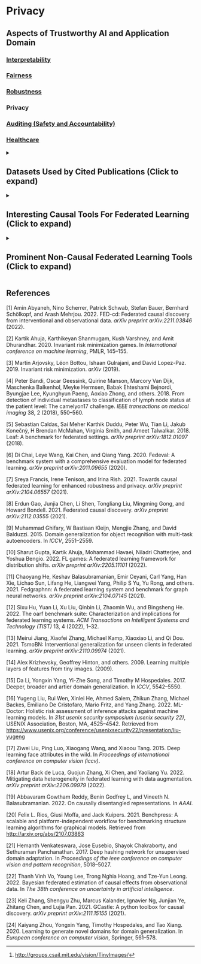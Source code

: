 # Privacy

## Aspects of Trustworthy AI and Application Domain

### [Interpretability](../Interpretability/README.md)

### [Fairness](../Fairness/README.md)

### [Robustness](../Robustness/README.md)

### Privacy

### [Auditing (Safety and Accountability)](../Auditing/README.md)

### [Healthcare](../Healthcare/README.md)


<details>
<summary><h2>Datasets Used by Cited Publications (Click to expand)</h2></summary>

  - **[Rotated
    MNIST](https://github.com/ghif/mtae)** \[[9](#ref-ghifary2015domain)\]:
    The dataset consists of MNIST images with each domain containing
    images rotated by a particular angle
    \(0°, 15°, 30°, 45°, 60°, 75°\)
    <span>&#10230;</span> **Used
    by**: \[[7](#ref-francis2021towards),[18](#ref-de2022mitigating)\]

  - **[PACS](https://github.com/facebookresearch/DomainBed)** \[[15](#ref-li2017deeper)\]:
    An image classification dataset categorized into 10 classes that are
    scattered across four different domains, each having a distinct
    trait: photograph, art, cartoon and sketch.
    <span>&#10230;</span> **Used by**: \[[18](#ref-de2022mitigating)\]

  - **[Office-Home](https://www.hemanthdv.org/officeHomeDataset.html)** \[[21](#ref-venkateswara2017deep)\]:
    Image classification dataset analogous to PACS, having four distinct
    image domains: Art, ClipArt, Product and Real-World.
    <span>&#10230;</span> **Used by**: \[[18](#ref-de2022mitigating)\]

  - **[ColoredMNIST](https://github.com/facebookresearch/InvariantRiskMinimization)** \[[3](#ref-arjovsky2019invariant)\]:
    The dataset consists of input images with digits 0-4 colored red and
    labelled 0 while digits 5-9 are colored green representing the two
    domains. <span>&#10230;</span> **Used
    by**: \[[7](#ref-francis2021towards),[10](#ref-gupta2022fl)\]

  - **[Colored
    FashionMNIST](https://github.com/IBM/OoD/tree/master/IRM_games)** \[[2](#ref-ahuja2020invariant)\]:
    This dataset was inspired by \[[3](#ref-arjovsky2019invariant)\]
    Colored MNIST dataset. \[[2](#ref-ahuja2020invariant)\] use the same
    coloring approach to induce spurious correlations into FashionMNIST
    data (greyscaled Zalando articles). <span>&#10230;</span> **Used
    by**: \[[10](#ref-gupta2022fl)\]

  - **[CIFAR](https://www.cs.toronto.edu/~kriz/cifar.html)** \[[14](#ref-krizhevsky2009learning)\]:
    The two CIFAR datasets, CIFAR-10 and CIFAR-100, are labeled images
    stemming from the now withdrawn Tiny Images dataset[^1]. The more
    prominent set, CIFAR-10, contains 60000 32 &times; 32 color
    images separated into ten mutually exclusive classes, with 6000
    images per class. CIFAR-100 is simply a 100-class version of
    CIFAR-10. <span>&#10230;</span> **Used
    by**: \[[10](#ref-gupta2022fl),[13](#ref-jiang2021tsmobn)\]

  - **[Digits-DG](https://github.com/KaiyangZhou/Dassl.pytorch/blob/master/DATASETS.md#digits-dg)** \[[24](#ref-zhou2020learning)\]:
    An image dataset specifically designed to evaluate the performance
    of models on OOD data. It includes images from four different
    handwritten digits databases. Each dataset represents a unique
    domain as images from different datasets significantly differ in
    terms of, e.g., handwriting style or background color.
    <span>&#10230;</span> **Used by**: \[[13](#ref-jiang2021tsmobn)\]

  - **[Camelyon17](https://camelyon17.grand-challenge.org/Data/)** \[[4](#ref-bandi2018detection)\]:
    A publicly available medical dataset containing 1000 histology
    images from five Dutch hospitals. Given an image, classification
    models need to detect breast cancer metastases.
    <span>&#10230;</span> **Used by**: \[[13](#ref-jiang2021tsmobn)\]

</details>

<details>
<summary><h2>Interesting Causal Tools For Federated Learning (Click to expand)</h2></summary>

The publications reviewed in our survey are largely
causal approaches to Federated Learning (FL). As such, we mainly provide
an overview of causal and non-causal tools for FL.

  - **Federated Causal
    Discovery** \[[1](#ref-abyaneh2022fed),[8](#ref-gao2021federated)\]:
    Until this point, we suggested general causal discovery tools like
    *gCastle* \[[23](#ref-zhang2021gcastle)\] or
    *benchpress* \[[20](#ref-rios2021benchpress)\]. However, the
    provided methods translate poorly into the federated setting due to
    the decentralized data. As such, we would like to refer readers to
    recently developed **Federated Causal Discovery** techniques
    (e.g., \[[1](#ref-abyaneh2022fed),[8](#ref-gao2021federated)\]).
    These methods are specifically designed to conduct causal discovery
    on decentralized data in a privacy-preserving manner.

  - **[CANDLE](https://github.com/causal-disentanglement/CANDLE)** \[[19](#ref-reddy2022AAAIcandle_disentangled_dataset)\]:
    A dataset of realistic images of objects in a specific scene
    generated based on observed and unobserved confounders (object,
    size, color, rotation, light, and scene). As each of the 12546
    images is annotated with the ground-truth information of the six
    generating factors, it is possible to emulate interventions on image
    features. Users/Devices could be simulated by altering the scenery.

  - **[Federated Causal Effect
    Estimation](https://github.com/vothanhvinh/FedCI)** \[[22](#ref-vo2022bayesian)\]:
    Similar to causal discovery, standard causal effect estimation
    methods were not designed for decentralized data. Only very
    recently, \[[22](#ref-vo2022bayesian)\] developed a causal effect
    estimation framework compatible with federated learning. Despite
    this line of work’s infancy, we believe that this publication is
    important for more privacy-preserving causal learning.

</details>

<details>
<summary><h2>Prominent Non-Causal Federated Learning Tools (Click to expand)</h2></summary>

  - **[LEAF](https://github.com/TalwalkarLab/leaf)** \[[5](#ref-caldas2018leaf)\]:
    A benchmark containing datasets explicitly designed to analyze FL
    algorithms. The six datasets include existing re-designed databases
    such as *CelebA* \[[17](#ref-liu2015faceattributes)\] to emulate
    different devices/users and newly created datasets. LEAF also
    provides evaluation methods and baseline reference implementations
    for each dataset.

  - **[FedEval](https://github.com/Di-Chai/FedEval)** \[[6](#ref-chai2020fedeval)\]:
    A publicly available evaluation platform for FL. It allows
    researchers to compare their FL methods with existing
    state-of-the-art algorithms on seven datasets based on five
    FL-relevant metrics (Accuracy, Communication, Time efficiency,
    Privacy, and Robustness). The benchmark utilizes Docker container
    technology to simulate the server and clients and socket IO for
    simulating communication between the two.

  - **[OARF](https://github.com/Xtra-Computing/OARF)** \[[12](#ref-hu2022oarf)\]:
    An extensive benchmark suite designed to assess state-of-the-art FL
    algorithms for both horizontal and vertical FL. It includes 22
    datasets that cover different domains for both FL variants.
    Additionally, OARF provides several metrics to evaluate FL
    algorithms, and its modular design enables researchers to test their
    own methods.

  - **[FedGraphNN](https://github.com/FedML-AI/FedML/tree/master/python/app/fedgraphnn)** \[[11](#ref-he2021fedgraphnn)\]:
    An FL benchmark for Graph Neural Networks (GNN). In order to provide
    a unified platform for the development of graph-based FL solutions,
    FedGraphNN supplies users with 36 graph datasets across seven
    different domains. Researchers can also employ and compare their own
    *PyTorch (Geometric)* models with different GNNs.

  - **[ML-Doctor](https://github.com/liuyugeng/ML-Doctor)** \[[16](#ref-mldoctor_2022)\]:
    A codebase initially used to compare and evaluate different
    inference attacks (membership inference, model stealing, model
    inversion, and attribute inference). Its modular structure enables
    researchers to assess the effectiveness of their privacy-preserving
    algorithms against SOTA privacy attacks.
  
  </details>

<div id="refs" class="references">

## References

<div id="ref-abyaneh2022fed">

\[1\] Amin Abyaneh, Nino Scherrer, Patrick Schwab, Stefan Bauer,
Bernhard Schölkopf, and Arash Mehrjou. 2022. FED-cd: Federated causal
discovery from interventional and observational data. *arXiv preprint
arXiv:2211.03846* (2022).

</div>

<div id="ref-ahuja2020invariant">

\[2\] Kartik Ahuja, Karthikeyan Shanmugam, Kush Varshney, and Amit
Dhurandhar. 2020. Invariant risk minimization games. In *International
conference on machine learning*, PMLR, 145–155.

</div>

<div id="ref-arjovsky2019invariant">

\[3\] Martin Arjovsky, Léon Bottou, Ishaan Gulrajani, and David
Lopez-Paz. 2019. Invariant risk minimization. *arXiv* (2019).

</div>

<div id="ref-bandi2018detection">

\[4\] Peter Bandi, Oscar Geessink, Quirine Manson, Marcory Van Dijk,
Maschenka Balkenhol, Meyke Hermsen, Babak Ehteshami Bejnordi, Byungjae
Lee, Kyunghyun Paeng, Aoxiao Zhong, and others. 2018. From detection of
individual metastases to classification of lymph node status at the
patient level: The camelyon17 challenge. *IEEE transactions on medical
imaging* 38, 2 (2018), 550–560.

</div>

<div id="ref-caldas2018leaf">

\[5\] Sebastian Caldas, Sai Meher Karthik Duddu, Peter Wu, Tian Li,
Jakub Konečnỳ, H Brendan McMahan, Virginia Smith, and Ameet Talwalkar.
2018. Leaf: A benchmark for federated settings. *arXiv preprint
arXiv:1812.01097* (2018).

</div>

<div id="ref-chai2020fedeval">

\[6\] Di Chai, Leye Wang, Kai Chen, and Qiang Yang. 2020. Fedeval: A
benchmark system with a comprehensive evaluation model for federated
learning. *arXiv preprint arXiv:2011.09655* (2020).

</div>

<div id="ref-francis2021towards">

\[7\] Sreya Francis, Irene Tenison, and Irina Rish. 2021. Towards causal
federated learning for enhanced robustness and privacy. *arXiv preprint
arXiv:2104.06557* (2021).

</div>

<div id="ref-gao2021federated">

\[8\] Erdun Gao, Junjia Chen, Li Shen, Tongliang Liu, Mingming Gong, and
Howard Bondell. 2021. Federated causal discovery. *arXiv preprint
arXiv:2112.03555* (2021).

</div>

<div id="ref-ghifary2015domain">

\[9\] Muhammad Ghifary, W Bastiaan Kleijn, Mengjie Zhang, and David
Balduzzi. 2015. Domain generalization for object recognition with
multi-task autoencoders. In *ICCV*, 2551–2559.

</div>

<div id="ref-gupta2022fl">

\[10\] Sharut Gupta, Kartik Ahuja, Mohammad Havaei, Niladri Chatterjee,
and Yoshua Bengio. 2022. FL games: A federated learning framework for
distribution shifts. *arXiv preprint arXiv:2205.11101* (2022).

</div>

<div id="ref-he2021fedgraphnn">

\[11\] Chaoyang He, Keshav Balasubramanian, Emir Ceyani, Carl Yang, Han
Xie, Lichao Sun, Lifang He, Liangwei Yang, Philip S Yu, Yu Rong, and
others. 2021. Fedgraphnn: A federated learning system and benchmark for
graph neural networks. *arXiv preprint arXiv:2104.07145* (2021).

</div>

<div id="ref-hu2022oarf">

\[12\] Sixu Hu, Yuan Li, Xu Liu, Qinbin Li, Zhaomin Wu, and Bingsheng
He. 2022. The oarf benchmark suite: Characterization and implications
for federated learning systems. *ACM Transactions on Intelligent Systems
and Technology (TIST)* 13, 4 (2022), 1–32.

</div>

<div id="ref-jiang2021tsmobn">

\[13\] Meirui Jiang, Xiaofei Zhang, Michael Kamp, Xiaoxiao Li, and Qi
Dou. 2021. TsmoBN: Interventional generalization for unseen clients in
federated learning. *arXiv preprint arXiv:2110.09974* (2021).

</div>

<div id="ref-krizhevsky2009learning">

\[14\] Alex Krizhevsky, Geoffrey Hinton, and others. 2009. Learning
multiple layers of features from tiny images. (2009).

</div>

<div id="ref-li2017deeper">

\[15\] Da Li, Yongxin Yang, Yi-Zhe Song, and Timothy M Hospedales. 2017.
Deeper, broader and artier domain generalization. In *ICCV*, 5542–5550.

</div>

<div id="ref-mldoctor_2022">

\[16\] Yugeng Liu, Rui Wen, Xinlei He, Ahmed Salem, Zhikun Zhang,
Michael Backes, Emiliano De Cristofaro, Mario Fritz, and Yang Zhang.
2022. ML-Doctor: Holistic risk assessment of inference attacks against
machine learning models. In *31st usenix security symposium (usenix
security 22)*, USENIX Association, Boston, MA, 4525–4542. Retrieved from
<https://www.usenix.org/conference/usenixsecurity22/presentation/liu-yugeng>

</div>

<div id="ref-liu2015faceattributes">

\[17\] Ziwei Liu, Ping Luo, Xiaogang Wang, and Xiaoou Tang. 2015. Deep
learning face attributes in the wild. In *Proceedings of international
conference on computer vision (iccv)*.

</div>

<div id="ref-de2022mitigating">

\[18\] Artur Back de Luca, Guojun Zhang, Xi Chen, and Yaoliang Yu. 2022.
Mitigating data heterogeneity in federated learning with data
augmentation. *arXiv preprint arXiv:2206.09979* (2022).

</div>

<div id="ref-reddy2022AAAIcandle_disentangled_dataset">

\[19\] Abbavaram Gowtham Reddy, Benin Godfrey L, and Vineeth N.
Balasubramanian. 2022. On causally disentangled representations. In
*AAAI*.

</div>

<div id="ref-rios2021benchpress">

\[20\] Felix L. Rios, Giusi Moffa, and Jack Kuipers. 2021. Benchpress: A
scalable and platform-independent workflow for benchmarking structure
learning algorithms for graphical models. Retrieved from
<http://arxiv.org/abs/2107.03863>

</div>

<div id="ref-venkateswara2017deep">

\[21\] Hemanth Venkateswara, Jose Eusebio, Shayok Chakraborty, and
Sethuraman Panchanathan. 2017. Deep hashing network for unsupervised
domain adaptation. In *Proceedings of the ieee conference on computer
vision and pattern recognition*, 5018–5027.

</div>

<div id="ref-vo2022bayesian">

\[22\] Thanh Vinh Vo, Young Lee, Trong Nghia Hoang, and Tze-Yun Leong.
2022. Bayesian federated estimation of causal effects from observational
data. In *The 38th conference on uncertainty in artificial
intelligence*.

</div>

<div id="ref-zhang2021gcastle">

\[23\] Keli Zhang, Shengyu Zhu, Marcus Kalander, Ignavier Ng, Junjian
Ye, Zhitang Chen, and Lujia Pan. 2021. GCastle: A python toolbox for
causal discovery. *arXiv preprint arXiv:2111.15155* (2021).

</div>

<div id="ref-zhou2020learning">

\[24\] Kaiyang Zhou, Yongxin Yang, Timothy Hospedales, and Tao Xiang.
2020. Learning to generate novel domains for domain generalization. In
*European conference on computer vision*, Springer, 561–578.

</div>

</div>

[^1]:  <http://groups.csail.mit.edu/vision/TinyImages/>
